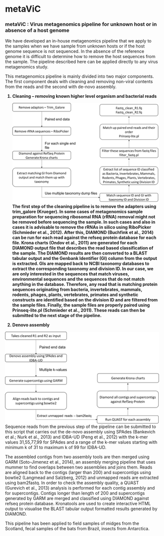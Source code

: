 # metaViC 
<html>
<head>
<h3>
metaViC : Virus metagenomics pipeline for unknown host or in absence of a host genome
</h3>
</head>

<body>
<p> We have developed an in-house metagenomics pipeline that we apply to the samples when we have sample from unknown hosts or if the host genome sequence is not sequenced. In the absence of the reference genome it is difficult to determine how to remove the host sequences from the sample. The pipeline described here can be applied directly to any virus metagenomics study. </p>
<p></p>
<p> This metagenomics pipeline is mainly divided into two major components. The first component deals with cleaning and removing non-viral contents from the reads and the second with de-novo assembly. </p>
<ol type="1" style="font-weight: bold;">
	
  <li> <b> Cleaning – removing known higher level organism and bacterial reads </b></li>
  <p></p>
  <img align="left" src="images/Metagenomicspipeline1.png"/>
  <p></p>
  <p>
  The first step of the cleaning pipeline is to remove the adapters using trim_galore (Krueger). In some cases of metagenomics sample preparation for sequencing ribosomal RNA (rRNA) removal might not be removed before sequencing the sample. In such cases and also in cases it is advisable to remove the rRNAs in silico using RiboPicker (Schmieder et al., 2012). After this, DIAMOND (Buchfink et al., 2014) can be run for each read against the refseq protein database for each file. Krona charts (Ondov et al., 2011) are generated for each DIAMOND output file that describes the read based classification of the sample. The DIAMOND results are then converted to a BLAST tabular output and the Genbank Identifier (GI) column from the output is extracted. GIs are mapped back to NCBI taxonomy databases to extract the corresponding taxonomy and division ID. In our case, we are only interested in the sequences that match viruses, environmental sequences and the sequences that do not match anything in the database. Therefore, any read that is matching protein sequences originating from bacteria, invertebrates, mammals, rodents, phages, plants, vertebrates, primates and synthetic constructs are identified based on the division ID and are filtered from the sample files. Finally, the sample files are properly paired using Prinseq-lite.pl (Schmieder et al., 2011). These reads can then be submitted to the next stage of the pipeline.
  </p>
  <p></p>
  <li> <b> Denovo assembly </b></li>
</ol>
  <img align="left" src="images/Metagenomicspipeline2.png"/>
  <p></p>
  <p>
  Sequence reads from the previous step of the pipeline can be submitted to this script that carries out the de-novo assembly using SPAdes (Bankevich et al.; Nurk et al., 2013) and IDBA-UD (Peng et al., 2012) with the k-mer values 31,55,77,99 for SPAdes and a range of the k-mer values starting with minimum k of 31 to maximum k of 99 for IDBA-UD.
  </p>
  <p>
  The assembled contigs from two assembly tools are then merged using GARM (Soto-Jimenez et al., 2014), an assembly merging pipeline that uses mummer to find overlaps between two assemblies and joins them. Reads are aligned back to the contigs (larger than 200) and supercontigs using bowtie2 (Langmead and Salzberg, 2012) and unmapped reads are extracted using bam2fastq. In order to check the assembly quality, a QUAST (Gurevich et al., 2013) analysis is performed for each contig assembly and for supercontigs. Contigs longer than length of 200 and supercontigs generated by GARM are merged and classified using DIAMOND against refseq protein database. Kronatools are used to create interactive HTML output to visualise the BLAST tabular output formatted results generated by DIAMOND.
  </p>
  <p> 
  This pipeline has been applied to field samples of midges from the Scotland, fecal samples of the bats from Brazil, insects from Antarctica.
  </p>
</body>
</html>

</body>
</html>

